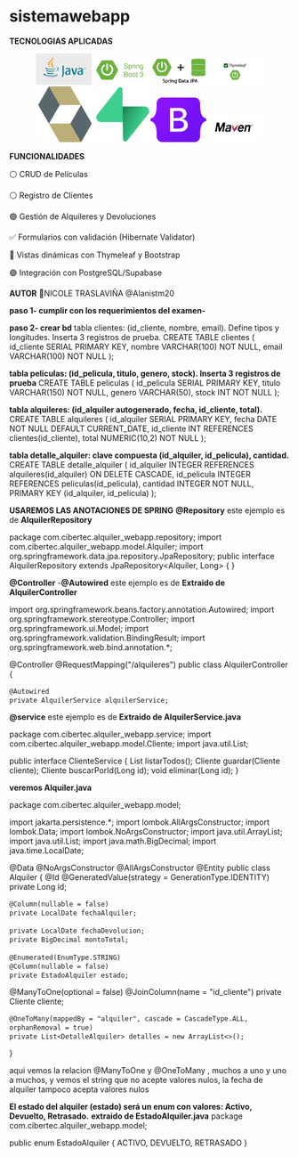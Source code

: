 # sistemawebapp
**TECNOLOGIAS APLICADAS**
<p align="center"> <img src="imagenes/java.jpg" alt="Java 17" width="100"/>  <img src="imagenes/spring.png" alt="Spring Boot 3" width="100"/>   <img src="imagenes/springdata.png" alt="Spring Data JPA" width="100"/><img src="imagenes/thymeleaf.png" alt="Thymeleaf" width="100"/>  <img src="imagenes/hibernate.png" alt="Hibernate Validator" width="100"/>  <img src="imagenes/supabase.png" alt="PostgreSQL / Supabase" width="100"/><img src="imagenes/bootstrap.png" alt="Bootstrap 5" width="100"/><img src="imagenes/maven.png" alt="Maven" width="100"/> </p>


**FUNCIONALIDADES**


⚪ CRUD de Películas 


⚪  Registro de Clientes


🟢 Gestión de Alquileres y Devoluciones


✅  Formularios con validación (Hibernate Validator)


🔵 Vistas dinámicas con Thymeleaf y Bootstrap


🟣 Integración con PostgreSQL/Supabase


**AUTOR**
🔮NICOLE TRASLAVIÑA @Alanistm20

**paso 1- cumplir con los requerimientos del examen-**


**paso 2- crear bd**
tabla clientes: (id_cliente, nombre, email). Define tipos y longitudes. Inserta 3 registros de prueba. 
CREATE TABLE clientes ( 
    id_cliente SERIAL PRIMARY KEY, 
    nombre VARCHAR(100) NOT NULL, 
    email VARCHAR(100) NOT NULL ); 

**tabla peliculas: (id_pelicula, titulo, genero, stock). Inserta 3 registros de prueba** 
CREATE TABLE peliculas ( 
    id_pelicula SERIAL PRIMARY KEY, 
    titulo VARCHAR(150) NOT NULL, 
    genero VARCHAR(50), 
    stock INT NOT NULL ); 


**tabla alquileres: (id_alquiler autogenerado, fecha, id_cliente, total).**
CREATE TABLE alquileres ( id_alquiler SERIAL PRIMARY KEY, fecha DATE NOT NULL DEFAULT CURRENT_DATE, id_cliente INT REFERENCES clientes(id_cliente), total NUMERIC(10,2) NOT NULL ); 


**tabla detalle_alquiler: clave compuesta (id_alquiler, id_pelicula), cantidad.**
CREATE TABLE detalle_alquiler ( id_alquiler INTEGER REFERENCES alquileres(id_alquiler) ON DELETE CASCADE, id_pelicula INTEGER REFERENCES peliculas(id_pelicula), cantidad INTEGER NOT NULL, PRIMARY KEY (id_alquiler, id_pelicula) ); 


**USAREMOS LAS ANOTACIONES DE SPRING**
**@Repository**
este ejemplo es de **AlquilerRepository**


package com.cibertec.alquiler_webapp.repository;
import com.cibertec.alquiler_webapp.model.Alquiler;
import org.springframework.data.jpa.repository.JpaRepository;
public interface AlquilerRepository     extends JpaRepository<Alquiler, Long> {
}


**@Controller** -**@Autowired**
este ejemplo es de **Extraido de AlquilerController**


import org.springframework.beans.factory.annotation.Autowired;
import org.springframework.stereotype.Controller;
import org.springframework.ui.Model;
import org.springframework.validation.BindingResult;
import org.springframework.web.bind.annotation.*;

@Controller
@RequestMapping("/alquileres")
public class AlquilerController {

    @Autowired
    private AlquilerService alquilerService;


**@service**
este ejemplo es de **Extraido de AlquilerService.java**


package com.cibertec.alquiler_webapp.service;
import com.cibertec.alquiler_webapp.model.Cliente;
import java.util.List;

public interface ClienteService {
    List<Cliente> listarTodos();
    Cliente guardar(Cliente cliente);
    Cliente buscarPorId(Long id);
    void eliminar(Long id);
}

**veremos Alquiler.java**


package com.cibertec.alquiler_webapp.model;

import jakarta.persistence.*;
import lombok.AllArgsConstructor;
import lombok.Data;
import lombok.NoArgsConstructor;
import java.util.ArrayList;
import java.util.List;
import java.math.BigDecimal;
import java.time.LocalDate;

@Data
@NoArgsConstructor
@AllArgsConstructor
@Entity
public class Alquiler {
    @Id
    @GeneratedValue(strategy = GenerationType.IDENTITY)
    private Long id;

    @Column(nullable = false)
    private LocalDate fechaAlquiler;

    private LocalDate fechaDevolucion;
    private BigDecimal montoTotal;

    @Enumerated(EnumType.STRING)
    @Column(nullable = false)
    private EstadoAlquiler estado;

 @ManyToOne(optional = false)
    @JoinColumn(name = "id_cliente")
    private Cliente cliente;

    @OneToMany(mappedBy = "alquiler", cascade = CascadeType.ALL, orphanRemoval = true)
    private List<DetalleAlquiler> detalles = new ArrayList<>();
}

aqui vemos la relacion @ManyToOne y @OneToMany , muchos a uno y uno a muchos, y vemos el string que no acepte valores nulos, la fecha de alquiler tampoco acepta valores nulos

**El estado del alquiler (estado) será un enum con valores: Activo, Devuelto, Retrasado.**
**extraido de EstadoAlquiler.java**
package com.cibertec.alquiler_webapp.model;

public enum EstadoAlquiler {
    ACTIVO, DEVUELTO, RETRASADO
}


